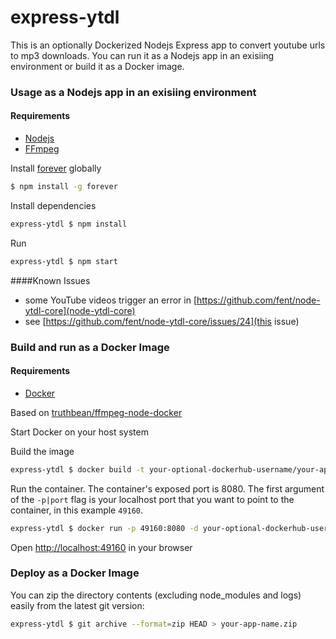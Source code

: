 # express-ytdl

This is an optionally Dockerized Nodejs Express app to convert youtube urls to mp3 downloads. You can run it as a Nodejs app in an exisiing environment or build it as a Docker image.

### Usage as a Nodejs app in an exisiing environment
#### Requirements
* [Nodejs](https://nodejs.org)
* [FFmpeg](https://ffmpeg.org)

Install [forever](https://www.npmjs.com/package/forever) globally

```bash
$ npm install -g forever
```

Install dependencies

```bash
express-ytdl $ npm install 
```

Run

```bash
express-ytdl $ npm start 
```

####Known Issues
* some YouTube videos trigger an error in [https://github.com/fent/node-ytdl-core](node-ytdl-core)
* see [https://github.com/fent/node-ytdl-core/issues/24](this issue)

### Build and run as a Docker Image
#### Requirements
* [Docker](https://www.docker.com/)

Based on [truthbean/ffmpeg-node-docker](https://github.com/truthbean/ffmpeg-node-docker)

Start Docker on your host system

Build the image

```bash
express-ytdl $ docker build -t your-optional-dockerhub-username/your-app-name .
```

Run the container. The container's exposed port is 8080. The first argument of the `-p|port` flag is your localhost port that you want to point to the container, in this example `49160`.

```bash
express-ytdl $ docker run -p 49160:8080 -d your-optional-dockerhub-username/your-app-name
```

Open [http://localhost:49160](http://localhost:49160) in your browser

### Deploy as a Docker Image

You can zip the directory contents (excluding node_modules and logs) easily from the latest git version:

```bash
express-ytdl $ git archive --format=zip HEAD > your-app-name.zip
```
